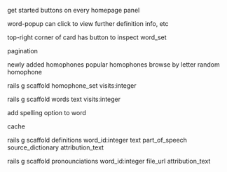
get started buttons on every homepage panel

word-popup can click to view further definition info, etc

top-right corner of card has button to inspect word_set

pagination


newly added homophones
popular homophones
browse by letter
random homophone



rails g scaffold homophone_set visits:integer

rails g scaffold words text visits:integer

add spelling option to word



cache

rails g scaffold definitions word_id:integer text part_of_speech source_dictionary attribution_text

rails g scaffold pronounciations word_id:integer file_url attribution_text
